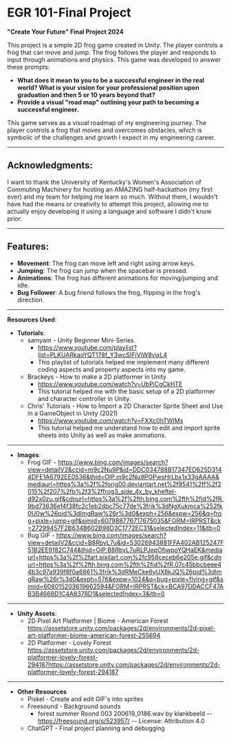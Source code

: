 # EGR 101-Final Project
**"Create Your Future" Final Project 2024**

This project is a simple 2D frog game created in Unity. The player controls a frog that can move and jump. The frog follows the player and responds to input through animations and physics. This game was developed to answer these prompts:

- **What does it mean to you to be a successful engineer in the real world? What is your vision for your professional position upon graduation and then 5 or 10 years beyond that?**
- **Provide a visual "road map" outlining your path to becoming a successful engineer.**
    
This game serves as a visual roadmap of my engineering journey. The player controls a frog that moves and overcomes obstacles, which is symbolic of the challenges and growth I expect in my engineering career.

---

## Acknowledgments:
I want to thank the University of Kentucky's Women's Association of Commuting Machinery for hosting an AMAZING half-hackathon (my first ever) and my team for helping me learn so much. Without them, I wouldn't have had the means or creativity to attempt this project, allowing me to actually enjoy developing it using a language and software I didn't know prior.

---

## Features:
- **Movement**: The frog can move left and right using arrow keys.
- **Jumping**: The frog can jump when the spacebar is pressed.
- **Animations**: The frog has different animations for moving/jumping and idle.
- **Bug Follower**: A bug friend follows the frog, flipping in the frog's direction.

---

**Resources Used**:  
- **Tutorials**:
    - samyam - Unity Beginner Mini-Series
       - https://www.youtube.com/playlist?list=PLKUARkaoYQT178f_Y3wcSIFiViW8vixL4
       - This playlist of tutorials helped me implement many different coding aspects and property aspects into my game.
    - Brackeys - How to make a 2D platformer in Unity
       - https://www.youtube.com/watch?v=UbPiCgCkHTE
       - This tutorial helped me with the basic setup of a 2D platformer and character controller in Unity.
    - Chris' Tutorials - How to Import a 2D Character Sprite Sheet and Use in a GameObject in Unity (2021)
        - https://www.youtube.com/watch?v=FXXc0hTWIMs
        - This tutorial helped me understand how to edit and import sprite sheets into Unity as well as make animations.

---

- **Images**: 
  - Frog GIF - https://www.bing.com/images/search?view=detailV2&ccid=m9c2Nu9P&id=DDC034788B17347ED625D3144DFE1A6792EE0536&thid=OIP.m9c2Nu9POPwsHrLbx1x33gAAAA&mediaurl=https%3a%2f%2forig00.deviantart.net%2f9541%2ff%2f2015%2f207%2fb%2f3%2ffrog3_side_4x_by_kheftel-d92x0zu.gif&cdnurl=https%3a%2f%2fth.bing.com%2fth%2fid%2fR.9bd73636ef4f38fc2c1eb2dbc75c77de%3frik%3dNgXukmca%252fk0U0w%26pid%3dImgRaw%26r%3d0&exph=256&expw=256&q=frog+pixle+jump+gif&simid=607988776717675035&FORM=IRPRST&ck=27299457F2B634B602B98D3C1772EC31&selectedIndex=11&itb=0
  - Bug GIF - https://www.bing.com/images/search?view=detailV2&ccid=B8RbvL7u&id=53026943881FFA402AB125247F51B2EE9182C744&thid=OIP.B8RbvL7uRLPJepOfjwpoYQHaEK&mediaurl=https%3a%2f%2fart.pixilart.com%2fc958ceceb6e205e.gif&cdnurl=https%3a%2f%2fth.bing.com%2fth%2fid%2fR.07c45bbcbeee44b3c97a939f8f0a6861%3frik%3dRMeCke6yUX8kJQ%26pid%3dImgRaw%26r%3d0&exph=576&expw=1024&q=bug+pixle+flying+gif&simid=608015203619662594&FORM=IRPRST&ck=BCA97DDACCF47AB3B4668D1C4A8378D1&selectedIndex=3&itb=0

---

- **Unity Assets**:
  - 2D Pixel Art Platformer | Biome - American Forest
https://assetstore.unity.com/packages/2d/environments/2d-pixel-art-platformer-biome-american-forest-255694
  - 2D Platformer - Lovely Forest https://assetstore.unity.com/packages/2d/environments/2d-platformer-lovely-forest-294187https://assetstore.unity.com/packages/2d/environments/2d-platformer-lovely-forest-294187

---

- **Other Resources**
  - Piskel - Create and edit GIF's into sprites
  - Freesound - Background sounds
     - forest summer Roond 003 200619_0186.wav by klankbeeld -- https://freesound.org/s/523957/ -- License: Attribution 4.0
  - ChatGPT - Final project planning and debugging
